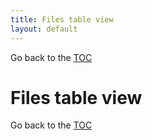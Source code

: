 ```yaml
---
title: Files table view
layout: default
---
```

Go back to the [TOC](/manual/main.html)

# Files table view

Go back to the [TOC](/manual/main.html)